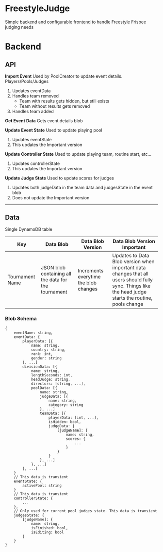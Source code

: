# FreestyleJudge

Simple backend and configurable frontend to handle Freestyle Frisbee judging needs

# Backend

## API
**Import Event** Used by PoolCreator to update event details. Players/Pools/Judges
1. Updates eventData
1. Handles team removed
   * Team with results gets hidden, but still exists
   * Team without results gets removed
1. Handles team added

**Get Event Data** Gets event details blob

**Update Event State** Used to update playing pool
1. Updates eventState
2. This updates the Important version

**Update Controller State** Used to update playing team, routine start, etc...
1. Updates controllerState
2. This updates the Important version

**Update Judge State** Used to update scores for judges
1. Updates both judgeData in the team data and judgesState in the event blob
2. Does not update the Important version

---

## Data
Single DynamoDB table


| Key | Data Blob | Data Blob Version | Data Blob Version Important |
| --- | --- | --- | --- |
| Tournament Name | JSON blob containing all the data for the tournament | Increments everytime the blob changes | Updates to Data Blob version when important data changes that all users should fully sync. Things like the head judge starts the routine, pools change |

### Blob Schema
```
{
    eventName: string,
    eventData: {
        playerData: [{
            name: string,
            country: string,
            rank: int,
            gender: string
        }, ...]
        divisionData: [{
            name: string,
            lengthSeconds: int,
            headJudge: string,
            directors: [string, ...],
            poolData: [{
                name: string,
                judgeData: [{
                    name: string,
                    category: string
                }, ...]
                teamData: [{
                    playerData: [int, ...],
                    isHidden: bool,
                    judgeData: {
                        [judgeName]: {
                            name: string,
                            scores: {
                                ...
                            }
                        }
                    }
                }, ...]
            }, ...]
        }, ...]
    }
    // This data is transient
    eventState: {
        activePool: string
    }
    // This data is transient
    controllerState: {
        ...
    },
    // Only used for current pool judges state. This data is transient
    judgesState: {
        [judgeName]: {
            name: string,
            isFinished: bool,
            isEditing: bool
        }
    }
}
```